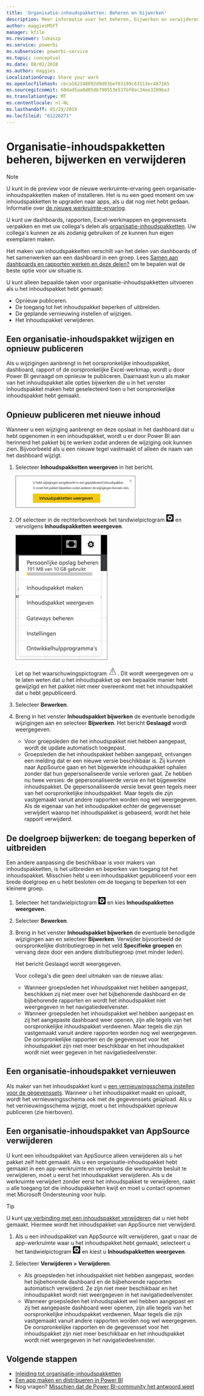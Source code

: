 ```yaml
---
title: 'Organisatie-inhoudspakketten: Beheren en bijwerken'
description: Meer informatie over het beheren, bijwerken en verwijderen van de organisatie-inhoudspakketten in Power BI.
author: maggiesMSFT
manager: kfile
ms.reviewer: lukaszp
ms.service: powerbi
ms.subservice: powerbi-service
ms.topic: conceptual
ms.date: 08/02/2018
ms.author: maggies
LocalizationGroup: Share your work
ms.openlocfilehash: cbca162348092d9d03bef03199c63113ec487165
ms.sourcegitcommit: 60dad5aa0d85db790553e537bf8ac34ee3289ba3
ms.translationtype: MT
ms.contentlocale: nl-NL
ms.lasthandoff: 05/29/2019
ms.locfileid: "61226271"
---
```

# <a name="manage-update-and-delete-organizational-content-packs"></a>Organisatie-inhoudspakketten beheren, bijwerken en verwijderen
> [!NOTE]
> U kunt in de preview voor de nieuwe werkruimte-ervaring geen organisatie-inhoudspakketten maken of installeren. Het is nu een goed moment om uw inhoudspakketten te upgraden naar apps, als u dat nog niet hebt gedaan. Informatie over [de nieuwe werkruimte-ervaring](service-create-the-new-workspaces.md).
> 

U kunt uw dashboards, rapporten, Excel-werkmappen en gegevenssets verpakken en met uw collega's delen als [organisatie-inhoudspakketten](service-organizational-content-pack-introduction.md). Uw collega's kunnen ze als zodanig gebruiken of ze kunnen hun eigen exemplaren maken.

Het maken van inhoudspakketten verschilt van het delen van dashboards of het samenwerken aan een dashboard in een groep. Lees [Samen aan dashboards en rapporten werken en deze delen?](service-how-to-collaborate-distribute-dashboards-reports.md) om te bepalen wat de beste optie voor uw situatie is.

U kunt alleen bepaalde taken voor organisatie-inhoudspakketten uitvoeren als u het inhoudspakket hebt gemaakt:

* Opnieuw publiceren.
* De toegang tot het inhoudspakket beperken of uitbreiden.
* De geplande vernieuwing instellen of wijzigen.
* Het inhoudspakket verwijderen.

## <a name="modify-and-re-publish-an-organizational-content-pack"></a>Een organisatie-inhoudspakket wijzigen en opnieuw publiceren
Als u wijzigingen aanbrengt in het oorspronkelijke inhoudspakket, dashboard, rapport of de oorspronkelijke Excel-werkmap, wordt u door Power BI gevraagd om opnieuw te publiceren. Daarnaast kun u als maker van het inhoudspakket alle opties bijwerken die u in het venster Inhoudspakket maken hebt geselecteerd toen u het oorspronkelijke inhoudspakket hebt gemaakt. 

## <a name="republish-with-new-content"></a>Opnieuw publiceren met nieuwe inhoud
Wanneer u een wijziging aanbrengt en deze opslaat in het dashboard dat u hebt opgenomen in een inhoudspakket, wordt u er door Power BI aan herinnerd het pakket bij te werken zodat anderen de wijziging ook kunnen zien. Bijvoorbeeld als u een nieuwe tegel vastmaakt of alleen de naam van het dashboard wijzigt.

1. Selecteer **Inhoudspakketten weergeven** in het bericht.
   
   ![](media/service-organizational-content-pack-manage-update-delete/pbi_contpkchangesmessage.png)
2. Of selecteer in de rechterbovenhoek het tandwielpictogram ![](media/service-organizational-content-pack-manage-update-delete/cog.png) en vervolgens **Inhoudspakketten weergeven**.
   
   ![](media/service-organizational-content-pack-manage-update-delete/pbi_contpkview.png)
   
   Let op het waarschuwingspictogram ![](media/service-organizational-content-pack-manage-update-delete/pbi_contpkwarningicon.png).  Dit wordt weergegeven om u te laten weten dat u het inhoudspakket op een bepaalde manier hebt gewijzigd en het pakket niet meer overeenkomt met het inhoudspakket dat u hebt gepubliceerd.
3. Selecteer **Bewerken**.  
4. Breng in het venster **Inhoudspakket bijwerken** de eventuele benodigde wijzigingen aan en selecteer **Bijwerken**. Het bericht **Geslaagd** wordt weergegeven.
   
   * Voor groepsleden die het inhoudspakket niet hebben aangepast, wordt de update automatisch toegepast.
   * Groepsleden die het inhoudspakket hebben aangepast, ontvangen een melding dat er een nieuwe versie beschikbaar is.  Zij kunnen naar AppSource gaan en het bijgewerkte inhoudspakket ophalen zonder dat hun gepersonaliseerde versie verloren gaat.  Ze hebben nu twee versies: de gepersonaliseerde versie en het bijgewerkte inhoudspakket.  De gepersonaliseerde versie bevat geen tegels meer van het oorspronkelijke inhoudspakket.  Maar tegels die zijn vastgemaakt vanuit andere rapporten worden nog wel weergegeven. Als de eigenaar van het inhoudspakket echter de gegevensset verwijdert waarop het inhoudspakket is gebaseerd, wordt het hele rapport verwijderd.  

## <a name="update-the-audience-expand-or-restrict-access"></a>De doelgroep bijwerken: de toegang beperken of uitbreiden
Een andere aanpassing die beschikbaar is voor makers van inhoudspakketten, is het uitbreiden en beperken van toegang tot het inhoudspakket.  Misschien hebt u een inhoudspakket gepubliceerd voor een brede doelgroep en u hebt besloten om de toegang te beperken tot een kleinere groep.  

1. Selecteer het tandwielpictogram ![](media/service-organizational-content-pack-manage-update-delete/cog.png) en kies **Inhoudspakketten weergeven**.
2. Selecteer **Bewerken**. 
3. Breng in het venster **Inhoudspakket bijwerken** de eventuele benodigde wijzigingen aan en selecteer **Bijwerken**. Verwijder bijvoorbeeld de oorspronkelijke distributiegroep in het veld **Specifieke groepen** en vervang deze door een andere distributiegroep (met minder leden).
   
   Het bericht Geslaagd wordt weergegeven.
   
   Voor collega's die geen deel uitmaken van de nieuwe alias:
   
   * Wanneer groepsleden het inhoudspakket niet hebben aangepast, beschikken zij niet meer over het bijbehorende dashboard en de bijbehorende rapporten en wordt het inhoudspakket niet weergegeven in het navigatiedeelvenster.
   * Wanneer groepsleden het inhoudspakket wel hebben aangepast en zij het aangepaste dashboard weer openen, zijn alle tegels van het oorspronkelijke inhoudspakket verdwenen.  Maar tegels die zijn vastgemaakt vanuit andere rapporten worden nog wel weergegeven. De oorspronkelijke rapporten en de gegevensset voor het inhoudspakket zijn niet meer beschikbaar en het inhoudspakket wordt niet weer gegeven in het navigatiedeelvenster.   

## <a name="refresh-an-organizational-content-pack"></a>Een organisatie-inhoudspakket vernieuwen
Als maker van het inhoudspakket kunt u [een vernieuwingsschema instellen voor de gegevenssets](refresh-data.md).  Wanneer u het inhoudspakket maakt en uploadt, wordt het vernieuwingsschema ook met de gegevenssets geüpload. Als u het vernieuwingsschema wijzigt, moet u het inhoudspakket opnieuw publiceren (zie hierboven).

## <a name="delete-an-organizational-content-pack-from-appsource"></a>Een organisatie-inhoudspakket van AppSource verwijderen
U kunt een inhoudspakket van AppSource alleen verwijderen als u het pakket zelf hebt gemaakt. Als u een organisatie-inhoudspakket hebt gemaakt in een app-werkruimte en vervolgens die werkruimte besluit te verwijderen, moet u eerst het inhoudspakket verwijderen. Als u de werkruimte verwijdert zonder eerst het inhoudspakket te verwijderen, raakt u alle toegang tot die inhoudspakketten kwijt en moet u contact opnemen met Microsoft Ondersteuning voor hulp. 

> [!TIP]
> U kunt [uw verbinding met een inhoudspakket verwijderen](service-organizational-content-pack-disconnect.md) dat u niet hebt gemaakt. Hiermee wordt het inhoudspakket van AppSource niet verwijderd.
> 
> 

1. Als u een inhoudspakket van AppSource wilt verwijderen, gaat u naar de app-werkruimte waar u het inhoudspakket hebt gemaakt, selecteert u het tandwielpictogram ![](media/service-organizational-content-pack-manage-update-delete/cog.png) en kiest u **Inhoudspakketten weergeven**.
2. Selecteer **Verwijderen \> Verwijderen**. 
   
   * Als groepsleden het inhoudspakket niet hebben aangepast, worden het bijbehorende dashboard en de bijbehorende rapporten automatisch verwijderd. Ze zijn niet meer beschikbaar en het inhoudspakket wordt niet weergegeven in het navigatiedeelvenster.
   * Wanneer groepsleden het inhoudspakket wel hebben aangepast en zij het aangepaste dashboard weer openen, zijn alle tegels van het oorspronkelijke inhoudspakket verdwenen.  Maar tegels die zijn vastgemaakt vanuit andere rapporten worden nog wel weergegeven. De oorspronkelijke rapporten en de gegevensset voor het inhoudspakket zijn niet meer beschikbaar en het inhoudspakket wordt niet weergegeven in het navigatiedeelvenster.   

## <a name="next-steps"></a>Volgende stappen
* [Inleiding tot organisatie-inhoudspakketten](service-organizational-content-pack-introduction.md)
* [Een app maken en distribueren in Power BI](service-create-distribute-apps.md) 
* Nog vragen? [Misschien dat de Power BI-community het antwoord weet](http://community.powerbi.com/)

